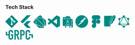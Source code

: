 ### Tech Stack

<div>
<!--  GitHub -->
<svg viewBox="0 0 128 128" height="40" width="40">
<path fill="#008981" d="M124.737 58.378L69.621 3.264c-3.172-3.174-8.32-3.174-11.497 0L46.68 14.71l14.518 14.518c3.375-1.139 7.243-.375 9.932 2.314 2.703 2.706 3.461 6.607 2.294 9.993l13.992 13.993c3.385-1.167 7.292-.413 9.994 2.295 3.78 3.777 3.78 9.9 0 13.679a9.673 9.673 0 01-13.683 0 9.677 9.677 0 01-2.105-10.521L68.574 47.933l-.002 34.341a9.708 9.708 0 012.559 1.828c3.778 3.777 3.778 9.898 0 13.683-3.779 3.777-9.904 3.777-13.679 0-3.778-3.784-3.778-9.905 0-13.683a9.65 9.65 0 013.167-2.11V47.333a9.581 9.581 0 01-3.167-2.111c-2.862-2.86-3.551-7.06-2.083-10.576L41.056 20.333 3.264 58.123a8.133 8.133 0 000 11.5l55.117 55.114c3.174 3.174 8.32 3.174 11.499 0l54.858-54.858a8.135 8.135 0 00-.001-11.501z"></path>
</svg>
<!--  Flutter -->
<svg viewBox="0 0 128 128" height="40" width="40">
<path fill="#008981" d="M12.3 64.2L76.3 0h39.4L32.1 83.6zM76.3 128h39.4L81.6 93.9l34.1-34.8H76.3L42.2 93.5z"></path>
</svg>
<!--  Dart -->
<svg viewBox="0 0 128 128" height="40" width="40">
<g fill="#008981"><path d="M86.6 25l3 .1c1.1.1 2.2.3 3.4.5l-2.5-7.4L75.7 3.5c-3.4-3.4-8-4.4-10.4-2.3L29.2 25.1l57.4-.1zm6.1 3.6c-1.2-.2-2.3-.4-3.3-.5l-2.9-.1-56 .1 78.6 78.6 6.1-13.8-22.5-64.3zM28.9 92.2l64.3 22.7 13.8-6.1-78.6-78.6v56.1l.1 2.7c0 .9.1 2 .4 3.2z"></path><path d="M106.9 34.3c-2.6-2.6-7-5.1-11.3-6.5L118.4 93l-6.9 15.7 15.8-5.2V54.8l-20.4-20.5zm-13.5 83.8l-65-22.9c1.4 4.3 3.8 8.7 6.5 11.4l21.3 21.2 47.6.1 5.3-16.7-15.7 6.9zm-67.9-29l-.1-2.7V28.9L1.7 65.1C-.4 67.3.7 72 4 75.5l14.7 14.8 7.3 2.6c-.3-1.3-.5-2.5-.5-3.8z"></path></g>
</svg>
<!--  VSCode -->
<svg viewBox="0 0 128 128" height="40" width="40">
<path fill="#008981" d="M3.656 45.043s-3.027-2.191.61-5.113l8.468-7.594s2.426-2.559 4.989-.328l78.175 59.328v28.45s-.039 4.468-5.757 3.976zm0 0"></path><path fill="#008981" d="M23.809 63.379L3.656 81.742s-2.07 1.543 0 4.305l9.356 8.527s2.222 2.395 5.508-.328l21.359-16.238zm0 0M59.184 63.531l36.953-28.285-.239-28.297S94.32.773 89.055 3.99L39.879 48.851zm0 0"></path><path fill="#008981" d="M90.14 123.797c2.145 2.203 4.747 1.48 4.747 1.48l28.797-14.222c3.687-2.52 3.171-5.645 3.171-5.645V20.465c0-3.735-3.812-5.024-3.812-5.024L98.082 3.38c-5.453-3.379-9.027.61-9.027.61s4.593-3.317 6.843 2.96v112.317c0 .773-.164 1.53-.492 2.214-.656 1.332-2.086 2.57-5.504 2.051zm0 0"></path>
</svg>
<!--  Android Studio -->
<svg viewBox="0 0 128 128" height="40" width="40">
<path fill="#008981" d="M25.1 17.7l13.4.1c-4.9 4.9-7.8 11.2-8.8 18.3l-5.1-.1c-5.5-.2-9.8-4.3-9.7-9.3 0-5.1 4.5-9 10.2-9zm40.2 77.2c.9 2.2 6.9 14.4 6.9 14.4H55.1s5.5-11.5 6.7-14.4c1-2.2 2.5-2.3 3.5 0z"></path><path fill="#008981" d="M114.9 47.9c-1.1 4.3-5.5 7.5-10.9 7.5h-5c-.3.1-.5.3-.4.6v53.3h-9.1L72 73.1c1.8-2 2.9-4.7 2.9-7.6 0-4.8-2.8-9.1-7-10.8v-4.9c0-2.1-1.8-3.6-3.9-3.6h-.2c-2.1 0-3.9 1.8-3.9 3.9v4.6c-4.6 1.5-8 5.8-8 11 0 3 1.2 5.8 3.1 7.8l-17 35.9H23.1c-5.7 0-10.2-4.6-10.2-10.3V29.7s0-.6.1 0c.8 4.8 5 8.5 10.1 8.6H100c-.1 0 14.6-1.3 14.9 9.6z"></path><path fill="#008981" d="M63.3 59.8c3.1 0 5.7 2.6 5.6 5.8 0 3.1-2.6 5.7-5.8 5.6-3.1 0-5.6-2.6-5.6-5.7 0-1.5.6-2.9 1.7-4 1.2-1.1 2.6-1.7 4.1-1.7zm2.3-3.3v-6c0-.7-.3-1.3-.9-1.6-.9-.5-2-.2-2.5.7-.2.3-.3.6-.2 1v5.8c-5 .8-8.5 5.5-7.7 10.6v.1c.4 2.4 1.7 4.6 3.7 6l-21.3 45.7c-.8 1.6-.7 3.6.4 5.1 1.6 2.3 4.7 2.9 7 1.3.8-.5 1.4-1.3 1.8-2.1L60 92.5c.9-2 3.3-2.9 5.4-1.9.8.4 1.5 1.1 1.9 1.9l14.5 30.3c1.2 2.5 4.2 3.5 6.7 2.3s3.5-4.2 2.3-6.7L69 72.9c4-3.2 4.7-9.1 1.5-13.1-1.2-1.6-2.9-2.7-4.9-3.3m14-43.6h-.1l5.3-9.2c.3-.5.1-1.1-.3-1.5-.5-.2-1-.1-1.3.3L77.6 12c-8.7-3.9-18.7-3.9-27.5 0l-5.4-9.4c-.2-.3-.6-.6-1-.6s-.8.2-1 .6c-.2.4-.2.8 0 1.1l5.4 9.2c-8.8 4.9-14.6 13.3-16 23.1h63.8c-1.5-9.8-7.5-18.2-16.3-23.1zM51.2 28l-.4.4c-.5.5-1.2.8-1.9.8h.1c-1.5 0-2.7-1.2-2.7-2.6v-.1c0-.7.3-1.4.8-1.9.9-1.1 2.6-1.3 3.7-.4 1.3.9 1.4 2.6.4 3.8zm27.4 1c-1.5.1-2.7-1.1-2.7-2.6v-.1c0-.7.3-1.4.8-1.9 1-1 2.7-1 3.8 0 .5.5.8 1.2.8 1.9 0 1.6-1.2 2.7-2.7 2.7zm27.1 29h-4.2c-.2.1-.4.3-.4.6v66.5c0 .3.2.5.5.5h4.4c5.1 0 9.2-4.2 9.2-9.2 0 0-.1-61.1 0-63.4.1-2.4-.5-.7-.7-.2-1.5 3.2-4.8 5.3-8.6 5.3h-.2z"></path><circle fill="#008981" cx="63.3" cy="65.5" r="3.2"></circle>
</svg>
<!--  Postman -->
<svg viewBox="0 0 24 24" height="40" width="40">
<path fill="#008981" d="M13.527.099C6.955-.744.942 3.9.099 10.473c-.843 6.572 3.8 12.584 10.373 13.428 6.573.843 12.587-3.801 13.428-10.374C24.744 6.955 20.101.943 13.527.099zm2.471 7.485a.855.855 0 0 0-.593.25l-4.453 4.453-.307-.307-.643-.643c4.389-4.376 5.18-4.418 5.996-3.753zm-4.863 4.861l4.44-4.44a.62.62 0 1 1 .847.903l-4.699 4.125-.588-.588zm.33.694l-1.1.238a.06.06 0 0 1-.067-.032.06.06 0 0 1 .01-.073l.645-.645.512.512zm-2.803-.459l1.172-1.172.879.878-1.979.426a.074.074 0 0 1-.085-.039.072.072 0 0 1 .013-.093zm-3.646 6.058a.076.076 0 0 1-.069-.083.077.077 0 0 1 .022-.046h.002l.946-.946 1.222 1.222-2.123-.147zm2.425-1.256a.228.228 0 0 0-.117.256l.203.865a.125.125 0 0 1-.211.117h-.003l-.934-.934-.294-.295 3.762-3.758 1.82-.393.874.874c-1.255 1.102-2.971 2.201-5.1 3.268zm5.279-3.428h-.002l-.839-.839 4.699-4.125a.952.952 0 0 0 .119-.127c-.148 1.345-2.029 3.245-3.977 5.091zm3.657-6.46l-.003-.002a1.822 1.822 0 0 1 2.459-2.684l-1.61 1.613a.119.119 0 0 0 0 .169l1.247 1.247a1.817 1.817 0 0 1-2.093-.343zm2.578 0a1.714 1.714 0 0 1-.271.218h-.001l-1.207-1.207 1.533-1.533c.661.72.637 1.832-.054 2.522zM18.855 6.05a.143.143 0 0 0-.053.157.416.416 0 0 1-.053.45.14.14 0 0 0 .023.197.141.141 0 0 0 .084.03.14.14 0 0 0 .106-.05.691.691 0 0 0 .087-.751.138.138 0 0 0-.194-.033z"></path>
</svg>
<!--  Figma -->
<svg viewBox="0 0 128 128" height="40" width="40">
<path fill="#008981" d="M45.5 129c11.9 0 21.5-9.6 21.5-21.5V86H45.5C33.6 86 24 95.6 24 107.5S33.6 129 45.5 129zm0 0M24 64.5C24 52.6 33.6 43 45.5 43H67v43H45.5C33.6 86 24 76.4 24 64.5zm0 0M24 21.5C24 9.6 33.6 0 45.5 0H67v43H45.5C33.6 43 24 33.4 24 21.5zm0 0M67 0h21.5C100.4 0 110 9.6 110 21.5S100.4 43 88.5 43H67zm0 0M110 64.5c0 11.9-9.6 21.5-21.5 21.5S67 76.4 67 64.5 76.6 43 88.5 43 110 52.6 110 64.5zm0 0"></path>
</svg>
<!--  SQLite -->
<svg viewBox="0 0 128 128" height="40" width="40">
<path fill="#008981" d="M115.95 2.781c-5.504-4.906-12.16-2.933-18.738 2.902a47.9 47.9 0 00-2.918 2.856c-11.246 11.93-21.684 34.02-24.926 50.895 1.262 2.563 2.25 5.832 2.902 8.328.325 1.238.617 2.488.875 3.746 0 0-.101-.379-.515-1.578l-.266-.777a8.12 8.12 0 00-.176-.426c-.734-1.707-2.761-5.309-3.656-6.875a172.299 172.299 0 00-2.008 6.27c2.582 4.714 4.149 12.8 4.149 12.8s-.133-.527-.782-2.355c-.57-1.617-3.437-6.637-4.117-7.809-1.16 4.29-1.62 7.18-1.207 7.883.813 1.363 1.578 3.723 2.25 6.324 1.528 5.868 2.586 13.016 2.586 13.016l.094 1.192c-.203 4.886-.102 9.781.297 14.656.508 6.113 1.457 11.359 2.668 14.172l.824-.45c-1.781-5.535-2.504-12.792-2.184-21.155.477-12.79 3.422-28.215 8.856-44.29 9.191-24.261 21.938-43.733 33.602-53.034-10.63 9.601-25.023 40.695-29.332 52.203C79.404 74.162 75.99 86.252 73.93 97.84c3.555-10.863 15.043-15.527 15.043-15.527s5.637-6.954 12.223-16.883c-3.945.898-10.426 2.441-12.598 3.351-3.2 1.34-4.063 1.797-4.063 1.797s10.371-6.312 19.27-9.172c12.234-19.27 25.566-46.645 12.145-58.625M16.896 5.681c-5.398.02-9.77 4.39-9.785 9.789v88.574c.016 5.398 4.39 9.765 9.785 9.785h50.227a122.816 122.816 0 01-.277-14.438c-.031-.332-.059-.754-.086-1.067a143.095 143.095 0 00-2.523-12.684c-.645-2.507-1.465-4.789-1.965-5.636-.621-1.051-.524-1.653-.52-2.305 0-.64.082-1.305.2-2.059.316-1.878.73-3.738 1.246-5.574l1.156-.148c-.09-.188-.074-.348-.164-.516l-.219-2.031c.64-2.137 1.316-4.262 2.04-6.371l1.066-.102c-.043-.082-.055-.203-.098-.28l-.23-1.685c3.363-17.496 13.8-39.699 25.601-52.219.352-.37.711-.683 1.055-1.035z"></path>
</svg>
<!--  GraphQL -->
<svg viewBox="0 0 128 128" height="40" width="40">
<g fill="#008981"><path d="M18.39 96.852l-4.6-2.657L65.04 5.434l4.597 2.656zm0 0"></path><path d="M12.734 87.105H115.23v5.31H12.734zm0 0"></path><path d="M66.031 119.688L14.766 90.09l2.656-4.602 51.266 29.602zm0 0M110.566 42.543L59.301 12.941l2.656-4.597 51.266 29.597zm0 0"></path><path d="M17.434 42.523l-2.657-4.601 51.27-29.598 2.656 4.598zm0 0"></path><path d="M109.621 96.852L58.375 8.09l4.598-2.656 51.25 88.761zm0 0M16.8 34.398h5.313v59.204h-5.312zm0 0"></path><path d="M105.887 34.398h5.312v59.204h-5.312zm0 0"></path><path d="M65.129 117.441l-2.32-4.02 44.586-25.745 2.32 4.02zm0 0"></path><path d="M118.238 95.328c-3.07 5.344-9.918 7.168-15.261 4.098-5.344-3.074-7.168-9.922-4.098-15.266 3.074-5.344 9.922-7.168 15.266-4.097 5.375 3.105 7.199 9.921 4.093 15.265M29.09 43.84c-3.074 5.344-9.922 7.168-15.266 4.097-5.344-3.074-7.168-9.921-4.097-15.265 3.074-5.344 9.921-7.168 15.265-4.098 5.344 3.106 7.168 9.922 4.098 15.266M9.762 95.328c-3.075-5.344-1.25-12.16 4.093-15.266 5.344-3.07 12.16-1.246 15.266 4.098 3.07 5.344 1.246 12.16-4.098 15.266-5.375 3.07-12.191 1.246-15.261-4.098M98.91 43.84c-3.07-5.344-1.246-12.16 4.098-15.266 5.344-3.07 12.16-1.246 15.265 4.098 3.07 5.344 1.247 12.16-4.097 15.266-5.344 3.07-12.192 1.246-15.266-4.098M64 126.656a11.158 11.158 0 01-11.168-11.168A11.158 11.158 0 0164 104.32a11.158 11.158 0 0111.168 11.168c0 6.145-4.992 11.168-11.168 11.168M64 23.68a11.158 11.158 0 01-11.168-11.168A11.158 11.158 0 0164 1.344a11.158 11.158 0 0111.168 11.168A11.158 11.158 0 0164 23.68"></path></g>
</svg>
<!--  gRPC -->
<svg viewBox="0 0 100 30" height="40" width="110">
<path fill="#008981" d="M29.8 12.296h2.258c.7 0 1.26-.094 1.674-.28s.733-.455.954-.804.37-.78.448-1.29.117-1.104.117-1.777-.04-1.266-.117-1.777-.24-.948-.487-1.31-.6-.63-1.032-.804-1.025-.262-1.752-.262H29.8zM25.83.246h6.385c4.672 0 7.008 2.717 7.008 8.152 0 1.612-.253 2.997-.76 4.154s-1.395 2.087-2.667 2.79l4.282 12.676h-4.205l-3.76-12.063H29.8v12.063h-3.97zm16.584 0h5.956c1.1 0 2.05.143 2.88.43s1.583.793 2.258 1.52a5.95 5.95 0 0 1 1.402 2.555c.26.975.39 2.295.39 3.96a17.31 17.31 0 0 1-.24 2.968 4.66 4.66 0 0 1-2.414 3.415c-1.132.643-2.757.874-4.236.874h-2.024v12.05h-3.97zm3.97 12.05h1.908c.805 0 1.427-.103 1.87-.31s.766-.486.973-.84.33-.784.37-1.287a21.44 21.44 0 0 0 .058-1.682 22.16 22.16 0 0 0-.058-1.63c-.038-.515-.156-.96-.35-1.34s-.5-.675-.915-.892-1.012-.326-1.79-.326h-2.063zm24.487 9.52c0 .858-.162 1.677-.487 2.457s-.772 1.463-1.343 2.048a6.64 6.64 0 0 1-2.005 1.404 5.86 5.86 0 0 1-2.472.527c-.753 0-1.518-.104-2.297-.312a5.57 5.57 0 0 1-2.102-1.073c-.623-.507-1.135-1.177-1.538-2.01s-.603-1.885-.603-3.16v-15.3a6.82 6.82 0 0 1 .467-2.535 5.96 5.96 0 0 1 1.324-2.028c.571-.572 1.252-1.02 2.044-1.346S63.527 0 64.487 0a6.5 6.5 0 0 1 2.53.488c.778.325 1.453.78 2.024 1.365a6.27 6.27 0 0 1 1.343 2.106c.323.819.487 1.7.487 2.672v1.56h-3.97V6.865c0-.78-.22-1.456-.662-2.028a2.14 2.14 0 0 0-1.791-.858c-.986 0-1.642.306-1.966.917s-.487 1.385-.487 2.32v14.198c0 .806.175 1.482.526 2.028s.98.82 1.888.82a2.87 2.87 0 0 0 .837-.137c.297-.091.57-.24.818-.45s.448-.494.603-.858.234-.82.234-1.365v-1.365h3.97zm7.78-7.72c0-1.014-.82-1.836-1.83-1.836h-9.917v3.67h8.086v4.095h-1.246l3.098 4.377 3.098-4.377h-1.288zm-69.64 1.87v5.497c0 1.144.195 2.14.584 2.984s.902 1.547 1.538 2.106a6.64 6.64 0 0 0 2.14 1.268 7 7 0 0 0 2.394.429 7 7 0 0 0 2.394-.429c.792-.286 1.505-.71 2.14-1.268s1.148-1.26 1.538-2.106.584-1.84.584-2.984v-9.16l-7.115-.01-.01 3.673h3.153v5.498c0 .962-.266 1.67-.798 2.126a2.81 2.81 0 0 1-1.888.683 2.81 2.81 0 0 1-1.888-.683c-.532-.455-.798-1.164-.798-2.126V6.799c0-.962.266-1.67.798-2.126a2.81 2.81 0 0 1 1.888-.683 2.81 2.81 0 0 1 1.888.683c.532.455.798 1.164.798 2.126v1.404h3.97V6.799c0-1.118-.195-2.106-.584-2.964s-.902-1.567-1.538-2.126a6.64 6.64 0 0 0-2.14-1.268 7 7 0 0 0-2.394-.429 7 7 0 0 0-2.394.429c-.792.286-1.505.71-2.14 1.268S9.983 2.977 9.593 3.835s-.584 1.846-.584 2.964v5.497H4.95V8.202h1.246L3.098 3.825 0 8.202h1.288v5.93c0 1.014.82 1.836 1.83 1.836h5.893z" stroke="none" fill="#2da6b0"/>
</svg>
</div>
<!--  Tech Stack END -->
